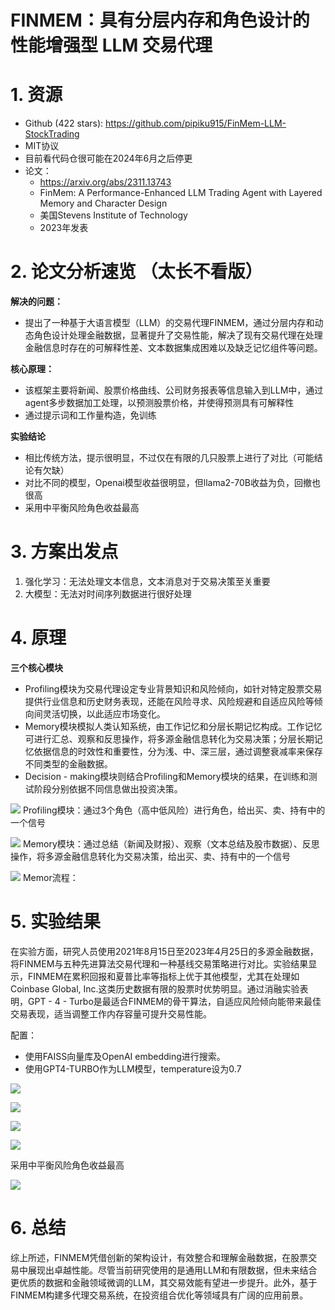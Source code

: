 # FINMEM：具有分层内存和角色设计的性能增强型 LLM 交易代理

# 1. 资源

- Github (422 stars): https://github.com/pipiku915/FinMem-LLM-StockTrading
- MIT协议
- 目前看代码仓很可能在2024年6月之后停更
- 论文：
  - https://arxiv.org/abs/2311.13743
  - FinMem: A Performance-Enhanced LLM Trading Agent with Layered Memory and Character Design
  - 美国Stevens Institute of Technology
  - 2023年发表

# 2. 论文分析速览 （太长不看版）

**解决的问题：**
- 提出了一种基于大语言模型（LLM）的交易代理FINMEM，通过分层内存和动态角色设计处理金融数据，显著提升了交易性能，解决了现有交易代理在处理金融信息时存在的可解释性差、文本数据集成困难以及缺乏记忆组件等问题。

**核心原理：**
- 该框架主要将新闻、股票价格曲线、公司财务报表等信息输入到LLM中，通过agent多步数据加工处理，以预测股票价格，并使得预测具有可解释性
- 通过提示词和工作量构造，免训练

**实验结论**
- 相比传统方法，提示很明显，不过仅在有限的几只股票上进行了对比（可能结论有欠缺）
- 对比不同的模型，Openai模型收益很明显，但llama2-70B收益为负，回撤也很高
- 采用中平衡风险角色收益最高

# 3. 方案出发点

1. 强化学习：无法处理文本信息，文本消息对于交易决策至关重要
2. 大模型：无法对时间序列数据进行很好处理

# 4. 原理

**三个核心模块**
- Profiling模块为交易代理设定专业背景知识和风险倾向，如针对特定股票交易提供行业信息和历史财务表现，还能在风险寻求、风险规避和自适应风险等倾向间灵活切换，以此适应市场变化。
- Memory模块模拟人类认知系统，由工作记忆和分层长期记忆构成。工作记忆可进行汇总、观察和反思操作，将多源金融信息转化为交易决策；分层长期记忆依据信息的时效性和重要性，分为浅、中、深三层，通过调整衰减率来保存不同类型的金融数据。
- Decision - making模块则结合Profiling和Memory模块的结果，在训练和测试阶段分别依据不同信息做出投资决策。

![](.01_FinMem-LLM-股票交易_images/原理图.png)
Profiling模块：通过3个角色（高中低风险）进行角色，给出买、卖、持有中的一个信号

![](.01_FinMem-LLM-股票交易解读_images/原理图1.png)
Memory模块：通过总结（新闻及财报）、观察（文本总结及股市数据）、反思操作，将多源金融信息转化为交易决策，给出买、卖、持有中的一个信号

![](.01_FinMem-LLM-股票交易解读_images/决策流程.png)
Memor流程：

# 5. 实验结果
在实验方面，研究人员使用2021年8月15日至2023年4月25日的多源金融数据，将FINMEM与五种先进算法交易代理和一种基线交易策略进行对比。实验结果显示，FINMEM在累积回报和夏普比率等指标上优于其他模型，尤其在处理如Coinbase Global, Inc.这类历史数据有限的股票时优势明显。通过消融实验表明，GPT - 4 - Turbo是最适合FINMEM的骨干算法，自适应风险倾向能带来最佳交易表现，适当调整工作内存容量可提升交易性能。

配置：
- 使用FAISS向量库及OpenAI embedding进行搜索。
- 使用GPT4-TURBO作为LLM模型，temperature设为0.7

![](.01_FinMem-LLM-股票交易解读_images/性能表现1.png)

![](.01_FinMem-LLM-股票交易解读_images/收益对比.png)

![](.01_FinMem-LLM-股票交易解读_images/不同模型性能对比.png)

![](.01_FinMem-LLM-股票交易解读_images/不同风险角色metric详表.png)

采用中平衡风险角色收益最高

![](.01_FinMem-LLM-股票交易解读_images/不同memory下性能.png)

# 6. 总结
综上所述，FINMEM凭借创新的架构设计，有效整合和理解金融数据，在股票交易中展现出卓越性能。尽管当前研究使用的是通用LLM和有限数据，但未来结合更优质的数据和金融领域微调的LLM，其交易效能有望进一步提升。此外，基于FINMEM构建多代理交易系统，在投资组合优化等领域具有广阔的应用前景。 